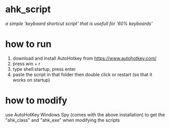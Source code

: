 # ahk_script
*a simple 'keyboard shortcut script' that is usefull for '60% keyboards'*

# how to run
1. download and install AutoHotkey from https://www.autohotkey.com/
2. press win + r
3. type shell:startup, press enter
4. paste the script in that folder then double click or restart (so that it works on startup)

# how to modify
use AutoHotKey Windows Spy (comes with the above installation) to get the "ahk_class" and "ahk_exe" when modifying the scripts
